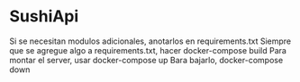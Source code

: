 # SushiApi

Si se necesitan modulos adicionales, anotarlos en requirements.txt
Siempre que se agregue algo a requirements.txt, hacer docker-compose build
Para montar el server, usar docker-compose up
Bara bajarlo, docker-compose down